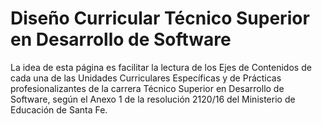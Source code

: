 # Diseño Curricular Técnico Superior en Desarrollo de Software

La idea de esta página es facilitar la lectura de los Ejes de Contenidos de cada
una de las Unidades Curriculares Específicas y de Prácticas profesionalizantes
de la carrera Técnico Superior en Desarrollo de Software, según el Anexo 1 de la
resolución 2120/16 del Ministerio de Educación de Santa Fe.
